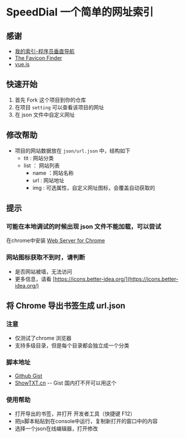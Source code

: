 # SpeedDial  一个简单的网址索引

## 感谢

- [我的索引-程序员垂直导航](http://www.51index.cn/)
- [The Favicon Finder](https://icons.better-idea.org/)
- [vue.js](https://vuejs.org/)


## 快速开始

1. 首先 Fork 这个项目到你的仓库
2. 在项目 `setting` 可以查看该项目的网址
3. 在 json 文件中自定义网址

## 修改帮助

- 项目的网站数据放在 `json/url.json` 中，结构如下
  - tit : 网站分类
  - list ： 网站列表
      - name ：网站名称
      - url : 网站地址
      - img : 可选属性，自定义网址图标，会覆盖自动获取的

## 提示

### 可能在本地调试的时候出现 json 文件不能加载，可以尝试

在chrome中安装 [Web Server for Chrome](https://chrome.google.com/webstore/detail/web-server-for-chrome/ofhbbkphhbklhfoeikjpcbhemlocgigb)

### 网站图标获取不到时，请判断

- 是否网站被墙，无法访问
- 更多信息，请看 [https://icons.better-idea.org/](https://icons.better-idea.org/)

## 将 Chrome 导出书签生成 url.json

### 注意

- 仅测试了chrome 浏览器
- 支持多级目录，但是每个目录都会独立成一个分类

### 脚本地址
- [Github Gist](https://gist.github.com/f12998765/77c509ed409fdab288ddd0bf9ccdeb47)
- [ShowTXT.cn](http://showtxt.cn/s/d4e421url)  -- Gist 国内打不开可以用这个

### 使用帮助
- 打开导出的书签，并打开 开发者工具（快捷键 F12）
- 把js脚本粘贴到在console中运行，复制新打开的窗口中的内容
- 选择一个json在线编辑器，打开修改
